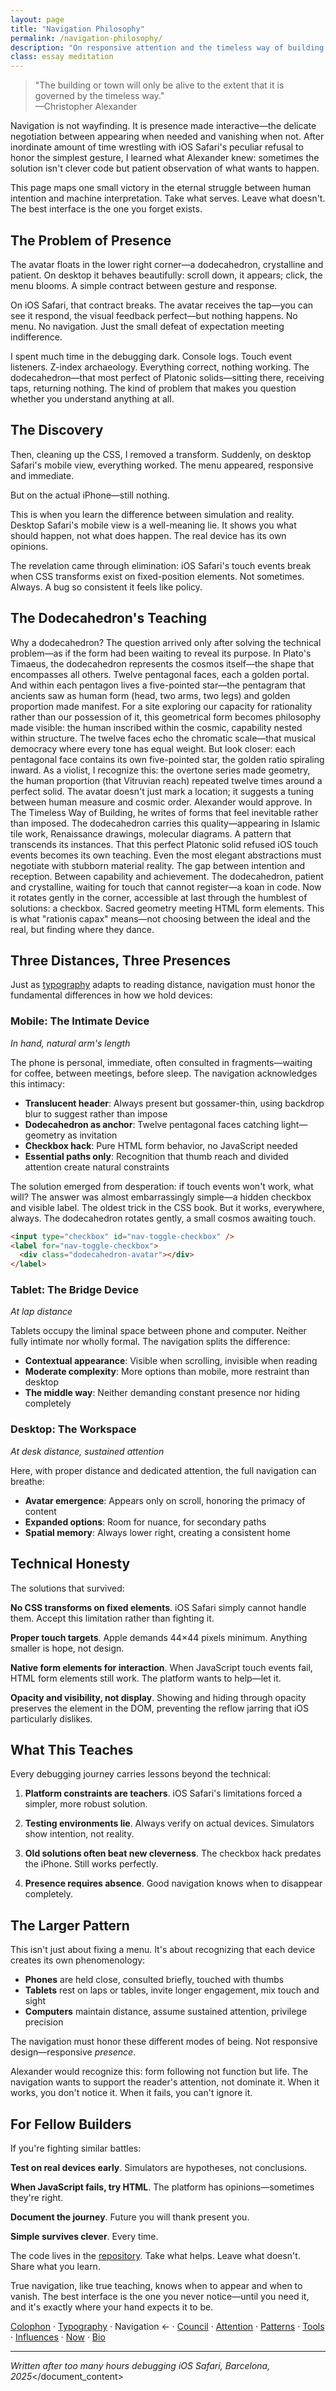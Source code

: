 ```yaml
---
layout: page
title: "Navigation Philosophy"
permalink: /navigation-philosophy/
description: "On responsive attention and the timeless way of building digital spaces"
class: essay meditation
---
```


<blockquote class="poetic">
"The building or town will only be alive to the extent that it is governed by the timeless way."<br>
—<span class="small-caps">Christopher Alexander</span>
</blockquote>

<p class="drop-cap">Navigation is not wayfinding. It is presence made interactive—the delicate negotiation between appearing when needed and vanishing when not. After inordinate amount of time wrestling with iOS Safari's peculiar refusal to honor the simplest gesture, I learned what Alexander knew: sometimes the solution isn't clever code but patient observation of what wants to happen.</p>

This page maps one small victory in the eternal struggle between human intention and machine interpretation. Take what serves. Leave what doesn't. The best interface is the one you forget exists.

<div class="ornament philosophical"></div>

## The Problem of Presence

The avatar floats in the lower right corner—a dodecahedron, crystalline and patient. On desktop it behaves beautifully: scroll down, it appears; click, the menu blooms. A simple contract between gesture and response.

On iOS Safari, that contract breaks. The avatar receives the tap—you can see it respond, the visual feedback perfect—but nothing happens. No menu. No navigation. Just the small defeat of expectation meeting indifference.

I spent much time in the debugging dark. Console logs. Touch event listeners. Z-index archaeology. Everything correct, nothing working. The dodecahedron—that most perfect of Platonic solids—sitting there, receiving taps, returning nothing. The kind of problem that makes you question whether you understand anything at all.

<div class="ornament personal"></div>

## The Discovery

Then, cleaning up the CSS, I removed a transform. Suddenly, on desktop Safari's mobile view, everything worked. The menu appeared, responsive and immediate.

But on the actual iPhone—still nothing.

This is when you learn the difference between simulation and reality. Desktop Safari's mobile view is a well-meaning lie. It shows you what should happen, not what does happen. The real device has its own opinions.

The revelation came through elimination: iOS Safari's touch events break when CSS transforms exist on fixed-position elements. Not sometimes. Always. A bug so consistent it feels like policy.

<div class="ornament thought"></div>

## The Dodecahedron's Teaching

Why a dodecahedron? The question arrived only after solving the technical problem—as if the form had been waiting to reveal its purpose.
In Plato's Timaeus, the dodecahedron represents the cosmos itself—the shape that encompasses all others. Twelve pentagonal faces, each a golden portal. And within each pentagon lives a five-pointed star—the pentagram that ancients saw as human form (head, two arms, two legs) and golden proportion made manifest. For a site exploring our capacity for rationality rather than our possession of it, this geometrical form becomes philosophy made visible: the human inscribed within the cosmic, capability nested within structure.
The twelve faces echo the chromatic scale—that musical democracy where every tone has equal weight. But look closer: each pentagonal face contains its own five-pointed star, the golden ratio spiraling inward. As a violist, I recognize this: the overtone series made geometry, the human proportion (that Vitruvian reach) repeated twelve times around a perfect solid. The avatar doesn't just mark a location; it suggests a tuning between human measure and cosmic order.
Alexander would approve. In The Timeless Way of Building, he writes of forms that feel inevitable rather than imposed. The dodecahedron carries this quality—appearing in Islamic tile work, Renaissance drawings, molecular diagrams. A pattern that transcends its instances.
That this perfect Platonic solid refused iOS touch events becomes its own teaching. Even the most elegant abstractions must negotiate with stubborn material reality. The gap between intention and reception. Between capability and achievement. The dodecahedron, patient and crystalline, waiting for touch that cannot register—a koan in code.
Now it rotates gently in the corner, accessible at last through the humblest of solutions: a checkbox. Sacred geometry meeting HTML form elements. This is what "rationis capax" means—not choosing between the ideal and the real, but finding where they dance.

<div class="ornament thought"></div>

## Three Distances, Three Presences

Just as [typography](typography-guide-public.md) adapts to reading distance, navigation must honor the fundamental differences in how we hold devices:

### Mobile: The Intimate Device
*In hand, natural arm's length*

The phone is personal, immediate, often consulted in fragments—waiting for coffee, between meetings, before sleep. The navigation acknowledges this intimacy:

- **Translucent header**: Always present but gossamer-thin, using backdrop blur to suggest rather than impose
- **Dodecahedron as anchor**: Twelve pentagonal faces catching light—geometry as invitation
- **Checkbox hack**: Pure HTML form behavior, no JavaScript needed
- **Essential paths only**: Recognition that thumb reach and divided attention create natural constraints

The solution emerged from desperation: if touch events won't work, what will? The answer was almost embarrassingly simple—a hidden checkbox and visible label. The oldest trick in the CSS book. But it works, everywhere, always. The dodecahedron rotates gently, a small cosmos awaiting touch.

```html
<input type="checkbox" id="nav-toggle-checkbox" />
<label for="nav-toggle-checkbox">
  <div class="dodecahedron-avatar"></div>
</label>
```

### Tablet: The Bridge Device
*At lap distance*

Tablets occupy the liminal space between phone and computer. Neither fully intimate nor wholly formal. The navigation splits the difference:

- **Contextual appearance**: Visible when scrolling, invisible when reading
- **Moderate complexity**: More options than mobile, more restraint than desktop
- **The middle way**: Neither demanding constant presence nor hiding completely

### Desktop: The Workspace
*At desk distance, sustained attention*

Here, with proper distance and dedicated attention, the full navigation can breathe:

- **Avatar emergence**: Appears only on scroll, honoring the primacy of content
- **Expanded options**: Room for nuance, for secondary paths
- **Spatial memory**: Always lower right, creating a consistent home

<div class="ornament musical"></div>

## Technical Honesty

The solutions that survived:

**No CSS transforms on fixed elements**. iOS Safari simply cannot handle them. Accept this limitation rather than fighting it.

**Proper touch targets**. Apple demands <span class="oldstyle">44×44</span> pixels minimum. Anything smaller is hope, not design.

**Native form elements for interaction**. When JavaScript touch events fail, HTML form elements still work. The platform wants to help—let it.

**Opacity and visibility, not display**. Showing and hiding through opacity preserves the element in the DOM, preventing the reflow jarring that iOS particularly dislikes.

<div class="ornament section"></div>

## What This Teaches

Every debugging journey carries lessons beyond the technical:

1. **Platform constraints are teachers**. iOS Safari's limitations forced a simpler, more robust solution.

2. **Testing environments lie**. Always verify on actual devices. Simulators show intention, not reality.

3. **Old solutions often beat new cleverness**. The checkbox hack predates the iPhone. Still works perfectly.

4. **Presence requires absence**. Good navigation knows when to disappear completely.

<div class="ornament philosophical"></div>

## The Larger Pattern

This isn't just about fixing a menu. It's about recognizing that each device creates its own phenomenology:

- **Phones** are held close, consulted briefly, touched with thumbs
- **Tablets** rest on laps or tables, invite longer engagement, mix touch and sight
- **Computers** maintain distance, assume sustained attention, privilege precision

The navigation must honor these different modes of being. Not responsive design—responsive *presence*.

Alexander would recognize this: form following not function but life. The navigation wants to support the reader's attention, not dominate it. When it works, you don't notice it. When it fails, you can't ignore it.

<div class="ornament personal"></div>

## For Fellow Builders

If you're fighting similar battles:

**Test on real devices early**. Simulators are hypotheses, not conclusions.

**When JavaScript fails, try HTML**. The platform has opinions—sometimes they're right.

**Document the journey**. Future you will thank present you.

**Simple survives clever**. Every time.

The code lives in the [repository](https://github.com/yourusername/yourrepo). Take what helps. Leave what doesn't. Share what you learn.

<div class="ornament philosophical"></div>

<p class="whisper">
True navigation, like true teaching, knows when to appear and when to vanish. The best interface is the one you never notice—until you need it, and it's exactly where your hand expects it to be.
</p>

<nav class="about-enfilade">
  <a href="/colophon/">Colophon</a>
  <span class="separator">·</span>
  <a href="/typography/">Typography</a>
  <span class="separator">·</span>
  <span class="current">Navigation <span class="arrow">←</span></span>
  <span class="separator">·</span>
  <a href="/council/">Council</a>
  <span class="separator">·</span>
  <a href="/attention/">Attention</a>
  <span class="separator">·</span>
  <a href="/patterns/">Patterns</a>
  <span class="separator">·</span>
  <a href="/tools/">Tools</a>
  <span class="separator">·</span>
  <a href="/influences/">Influences</a>
  <span class="separator">·</span>
  <a href="/now/">Now</a>
  <span class="separator">·</span>
  <a href="/bio/">Bio</a>
</nav>

---

<em>Written after too many hours debugging iOS Safari, Barcelona, <span class="oldstyle">2025</span></em></document_content>
</invoke>